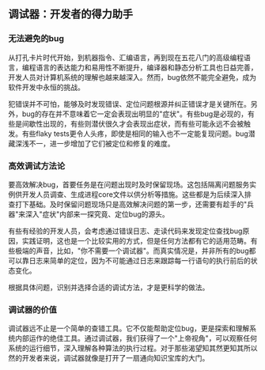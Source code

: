 ## 调试器：开发者的得力助手

### 无法避免的bug

从打孔卡片时代开始，到机器指令、汇编语言，再到现在五花八门的高级编程语言，编程语言的表达能力和易用性不断提升，编译器和静态分析工具也日益完善，开发人员对计算机系统的理解也越来越深入。然而，bug依然不能完全避免，成为软件开发中永恒的挑战。

犯错误并不可怕，能够及时发现错误、定位问题根源并纠正错误才是关键所在。另外，bug的存在并不意味着它一定会表现出明显的"症状"。有些bug是必现的，有些是间歇性出现的，有些则潜伏很久才会表现出症状，而有些可能永远不会被触发。有些flaky tests更令人头疼，即使是相同的输入也不一定能复现问题。bug潜藏深浅不一，进一步增加了它们被定位和修复的难度。

### 高效调试方法论

要高效解决bug，首要任务是在问题出现时及时保留现场。这包括隔离问题服务实例供开发人员调查、生成进程core文件以供分析等措施。这些都是为后续深入排查打下基础。及时保留问题现场只是高效解决问题的第一步，还需要有趁手的"兵器"来深入"症状"内部来一探究竟、定位bug的源头。

有些有经验的开发人员，会考虑通过错误日志、走读代码来发现定位查找bug原因，实践证明，这也是一个比较实用的方式，但是任何方法都有它的适用范畴。有些极端的声音，比如，"你不需要一个调试器"。而真实情况是，并非所有的bug都可以靠日志来简单的定位，因为不可能通过日志来跟踪每一行语句的执行前后的状态变化。

根据具体问题，识别并选择合适的调试方法，才是更科学的做法。

### 调试器的价值

调试器远不止是一个简单的查错工具。它不仅能帮助定位bug，更是探索和理解系统内部运作的绝佳工具。通过调试器，我们获得了一个"上帝视角"，可以观察任何系统的运行细节，深入理解各种算法的执行过程。对于那些渴望知其然更知其所以然的开发者来说，调试器就像是打开了一扇通向知识宝库的大门。
